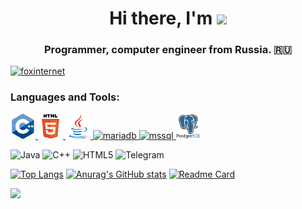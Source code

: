 
<h1 align="center">Hi there, I'm <a Vladimir Blinov aka Mister F0X</a> 
<img src="https://github.com/blackcater/blackcater/raw/main/images/Hi.gif" height="32"/></h1>
<h3 align="center">Programmer, computer engineer from Russia. 🇷🇺</h3>

<p align="left"> <a href="https://github.com/ryo-ma/github-profile-trophy"><img src="https://github-profile-trophy.vercel.app/?username=foxinternet" alt="foxinternet" /></a> </p>

<h3 align="left">Languages and Tools:</h3>
<p align="left"> <a href="https://www.w3schools.com/cpp/" target="_blank" rel="noreferrer"> <img src="https://raw.githubusercontent.com/devicons/devicon/master/icons/cplusplus/cplusplus-original.svg" alt="cplusplus" width="40" height="40"/> </a> <a href="https://www.w3.org/html/" target="_blank" rel="noreferrer"> <img src="https://raw.githubusercontent.com/devicons/devicon/master/icons/html5/html5-original-wordmark.svg" alt="html5" width="40" height="40"/> </a> <a href="https://www.java.com" target="_blank" rel="noreferrer"> <img src="https://raw.githubusercontent.com/devicons/devicon/master/icons/java/java-original.svg" alt="java" width="40" height="40"/> </a> <a href="https://mariadb.org/" target="_blank" rel="noreferrer"> <img src="https://www.vectorlogo.zone/logos/mariadb/mariadb-icon.svg" alt="mariadb" width="40" height="40"/> </a> <a href="https://www.microsoft.com/en-us/sql-server" target="_blank" rel="noreferrer"> <img src="https://www.svgrepo.com/show/303229/microsoft-sql-server-logo.svg" alt="mssql" width="40" height="40"/> </a> <a href="https://www.postgresql.org" target="_blank" rel="noreferrer"> <img src="https://raw.githubusercontent.com/devicons/devicon/master/icons/postgresql/postgresql-original-wordmark.svg" alt="postgresql" width="40" height="40"/> </a> </p>

![Java](https://img.shields.io/badge/java-%23ED8B00.svg?style=for-the-badge&logo=java&logoColor=white)
![C++](https://img.shields.io/badge/c++-%2300599C.svg?style=for-the-badge&logo=c%2B%2B&logoColor=white)
![HTML5](https://img.shields.io/badge/html5-%23E34F26.svg?style=for-the-badge&logo=html5&logoColor=white)
![Telegram](https://img.shields.io/badge/Telegram-2CA5E0?style=for-the-badge&logo=telegram&logoColor=white)

<!--
**foxInternet/foxInternet** is a ✨ _special_ ✨ repository because its `README.md` (this file) appears on your GitHub profile.

Here are some ideas to get you started:

- 🔭 I’m currently working on ...
- 🌱 I’m currently learning ...
- 👯 I’m looking to collaborate on ...
- 🤔 I’m looking for help with ...
- 💬 Ask me about ...
- 📫 How to reach me: ...
- 😄 Pronouns: ...
- ⚡ Fun fact: ...
-->

<!--
[![Typing SVG](https://readme-typing-svg.herokuapp.com?color=%2336BCF7&lines=Programmer+computer+engineer+from+Russia)](https://git.io/typing-svg)
-->
<!--
[![GitHub Streak](https://github-readme-streak-stats.herokuapp.com/?user=DenverCoder1)](https://git.io/streak-stats)
-->
<!-- Для компактной версии
[![Top Langs](https://github-readme-stats.vercel.app/api/top-langs/?username=foxInternet&layout=compact)](https://github.com/foxInternet/github-readme-stats)
-->
<!-- Для подробной версии-->
[![Top Langs](https://github-readme-stats.vercel.app/api/top-langs/?username=foxInternet)](https://github.com/foxInternet/github-readme-stats)
[![Anurag's GitHub stats](https://github-readme-stats.vercel.app/api?username=foxInternet)](https://github.com/foxInternet/github-readme-stats)
[![Readme Card](https://github-readme-stats.vercel.app/api/pin/?username=foxInternet&repo=JAVA)](https://github.com/foxInternet/JAVA)

![](https://komarev.com/ghpvc/?username=foxInternet)

